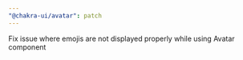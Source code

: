 ```yaml
---
"@chakra-ui/avatar": patch
---
```


Fix issue where emojis are not displayed properly while using Avatar component
